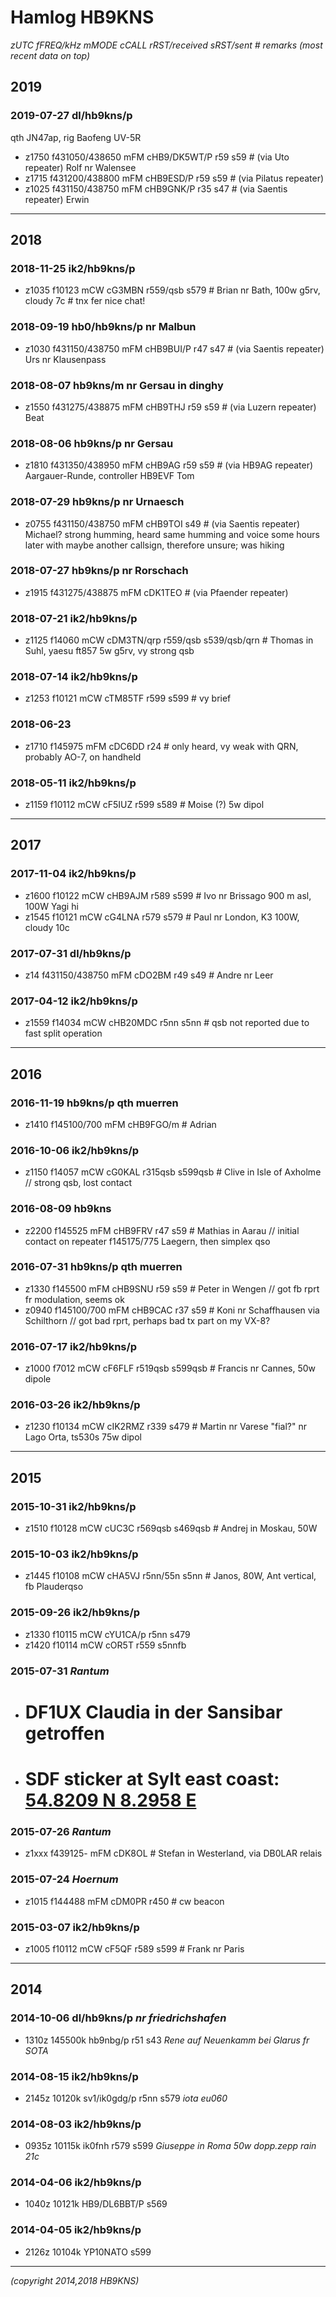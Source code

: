 # Hamlog HB9KNS

_zUTC fFREQ/kHz mMODE cCALL rRST/received sRST/sent # remarks_
_(most recent data on top)_

## 2019

### 2019-07-27 dl/hb9kns/p

qth JN47ap, rig Baofeng UV-5R

- z1750 f431050/438650 mFM cHB9/DK5WT/P r59 s59 # (via Uto repeater) Rolf nr Walensee
- z1715 f431200/438800 mFM cHB9ESD/P r59 s59 # (via Pilatus repeater)
- z1025 f431150/438750 mFM cHB9GNK/P r35 s47 # (via Saentis repeater) Erwin

---

## 2018

### 2018-11-25 ik2/hb9kns/p

- z1035 f10123 mCW cG3MBN r559/qsb s579 # Brian nr Bath, 100w g5rv, cloudy 7c # tnx fer nice chat!

### 2018-09-19 hb0/hb9kns/p nr Malbun

- z1030 f431150/438750 mFM cHB9BUI/P r47 s47 # (via Saentis repeater) Urs nr Klausenpass

### 2018-08-07 hb9kns/m nr Gersau in dinghy

- z1550 f431275/438875 mFM cHB9THJ r59 s59 # (via Luzern repeater) Beat

### 2018-08-06 hb9kns/p nr Gersau

- z1810 f431350/438950 mFM cHB9AG r59 s59 # (via HB9AG repeater) Aargauer-Runde, controller HB9EVF Tom

### 2018-07-29 hb9kns/p nr Urnaesch

- z0755 f431150/438750 mFM cHB9TOI s49 # (via Saentis repeater) Michael? strong humming, heard same humming and voice some hours later with maybe another callsign, therefore unsure; was hiking

### 2018-07-27 hb9kns/p nr Rorschach

- z1915 f431275/438875 mFM cDK1TEO # (via Pfaender repeater)

### 2018-07-21 ik2/hb9kns/p

- z1125 f14060 mCW cDM3TN/qrp r559/qsb s539/qsb/qrn # Thomas in Suhl, yaesu ft857 5w g5rv, vy strong qsb

### 2018-07-14 ik2/hb9kns/p

- z1253 f10121 mCW cTM85TF r599 s599 # vy brief

### 2018-06-23

- z1710 f145975 mFM cDC6DD r24 # only heard, vy weak with QRN, probably AO-7, on handheld

### 2018-05-11 ik2/hb9kns/p

- z1159 f10112 mCW cF5IUZ r599 s589 # Moise (?) 5w dipol

---

## 2017

### 2017-11-04 ik2/hb9kns/p

- z1600 f10122 mCW cHB9AJM r589 s599 # Ivo nr Brissago 900 m asl, 100W Yagi hi
- z1545 f10121 mCW cG4LNA r579 s579 # Paul nr London, K3 100W, cloudy 10c

### 2017-07-31 dl/hb9kns/p

- z14 f431150/438750 mFM cDO2BM r49 s49 # Andre nr Leer

### 2017-04-12 ik2/hb9kns/p

- z1559 f14034 mCW cHB20MDC r5nn s5nn # qsb not reported due to fast split operation

---

## 2016

### 2016-11-19 hb9kns/p qth muerren

- z1410 f145100/700 mFM cHB9FGO/m # Adrian

### 2016-10-06 ik2/hb9kns/p

- z1150 f14057 mCW cG0KAL r315qsb s599qsb # Clive in Isle of Axholme // strong qsb, lost contact

### 2016-08-09 hb9kns

- z2200 f145525 mFM cHB9FRV r47 s59 # Mathias in Aarau // initial contact on repeater f145175/775 Laegern, then simplex qso

### 2016-07-31 hb9kns/p qth muerren

- z1330 f145500 mFM cHB9SNU r59 s59 # Peter in Wengen // got fb rprt fr modulation, seems ok
- z0940 f145100/700 mFM cHB9CAC r37 s59 # Koni nr Schaffhausen via Schilthorn // got bad rprt, perhaps bad tx part on my VX-8?

### 2016-07-17 ik2/hb9kns/p

- z1000 f7012 mCW cF6FLF r519qsb s599qsb # Francis nr Cannes, 50w dipole

### 2016-03-26 ik2/hb9kns/p

- z1230 f10134 mCW cIK2RMZ r339 s479 # Martin nr Varese "fial?" nr Lago Orta, ts530s 75w dipol

---

## 2015

### 2015-10-31 ik2/hb9kns/p

- z1510 f10128 mCW cUC3C r569qsb s469qsb # Andrej in Moskau, 50W

### 2015-10-03 ik2/hb9kns/p

- z1445 f10108 mCW cHA5VJ r5nn/55n s5nn # Janos, 80W, Ant vertical, fb Plauderqso

### 2015-09-26 ik2/hb9kns/p

- z1330 f10115 mCW cYU1CA/p r5nn s479
- z1420 f10114 mCW cOR5T r559 s5nnfb

### 2015-07-31 _Rantum_

- # DF1UX Claudia in der Sansibar getroffen
- # SDF sticker at Sylt east coast: [54.8209 N 8.2958 E]( http://maps.google.com/maps?q=54.8209,8.2958 )

### 2015-07-26 _Rantum_

- z1xxx f439125- mFM cDK8OL # Stefan in Westerland, via DB0LAR relais

### 2015-07-24 _Hoernum_

- z1015 f144488 mFM cDM0PR r450 # cw beacon

### 2015-03-07 ik2/hb9kns/p

- z1005 f10112 mCW cF5QF r589 s599 # Frank nr Paris

---

## 2014

### 2014-10-06 dl/hb9kns/p _nr friedrichshafen_

- 1310z 145500k hb9nbg/p r51 s43 _Rene auf Neuenkamm bei Glarus fr SOTA_

### 2014-08-15 ik2/hb9kns/p

- 2145z 10120k sv1/ik0gdg/p r5nn s579 _iota eu060_

### 2014-08-03 ik2/hb9kns/p

- 0935z 10115k ik0fnh r579 s599 _Giuseppe in Roma 50w dopp.zepp rain 21c_

### 2014-04-06 ik2/hb9kns/p

- 1040z 10121k HB9/DL6BBT/P s569

### 2014-04-05 ik2/hb9kns/p

- 2126z 10104k YP10NATO s599

---

_(copyright 2014,2018 HB9KNS)_
